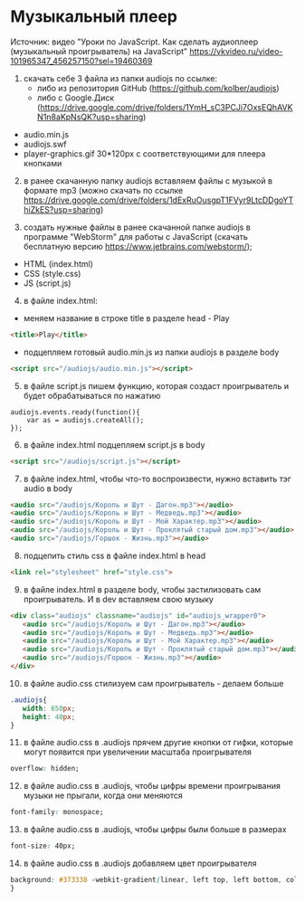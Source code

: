 # Музыкальный плеер

Источник: видео "Уроки по JavaScript. Как сделать аудиоплеер (музыкальный проигрыватель) на JavaScript" 
https://vkvideo.ru/video-101965347_456257150?sel=19460369

1. скачать себе 3 файла из папки audiojs по ссылке:
    - либо из репозитория GitHub (https://github.com/kolber/audiojs)
    - либо с Google.Диск (https://drive.google.com/drive/folders/1YmH_sC3PCJi7OxsEQhAVKN1n8aKpNsQK?usp=sharing)
- audio.min.js
- audiojs.swf
- player-graphics.gif 30*120px с соответствующими для плеера кнопками

2. в ранее скачанную папку audiojs вставляем файлы с музыкой в формате mp3 
(можно скачать по ссылке https://drive.google.com/drive/folders/1dExRuOusgpT1FVyr9LtcDDgoYThiZkES?usp=sharing)

3. создать нужные файлы в ранее скачанной папке audiojs в программе "WebStorm" для работы с JavaScript
   (скачать бесплатную версию https://www.jetbrains.com/webstorm/);
- HTML (index.html) 
- CSS (style.css) 
- JS (script.js)

4. в файле index.html:

- меняем название в строке title в разделе head - Play

```html
<title>Play</title>
```

- подцепляем готовый audio.min.js из папки audiojs в разделе body

```html
<script src="/audiojs/audio.min.js"></script>
```

5. в файле script.js пишем функцию, которая создаст проигрыватель и будет обрабатываться по нажатию

```JS
audiojs.events.ready(function(){
    var as = audiojs.createAll();
});
```

6. в файле index.html подцепляем script.js в body

```html
<script src="/audiojs/script.js"></script>
```

7. в файле index.html, чтобы что-то воспроизвести, нужно вставить тэг audio в body

```html
<audio src="/audiojs/Король и Шут - Дагон.mp3"></audio>
<audio src="/audiojs/Король и Шут - Медведь.mp3"></audio>
<audio src="/audiojs/Король и Шут - Мой Характер.mp3"></audio>
<audio src="/audiojs/Король и Шут - Проклятый старый дом.mp3"></audio>
<audio src="/audiojs/Горшок - Жизнь.mp3"></audio>
```

8. подцепить стиль css в файле index.html в head

```html
<link rel="stylesheet" href="style.css">
```

9. в файле index.html в разделе body, чтобы застилизовать сам проигрыватель. И в dev вставляем свою музыку

```html
<div class="audiojs" classname="audiojs" id="audiojs_wrapper0">
   <audio src="/audiojs/Король и Шут - Дагон.mp3"></audio>
   <audio src="/audiojs/Король и Шут - Медведь.mp3"></audio>
   <audio src="/audiojs/Король и Шут - Мой Характер.mp3"></audio>
   <audio src="/audiojs/Король и Шут - Проклятый старый дом.mp3"></audio>
   <audio src="/audiojs/Горшок - Жизнь.mp3"></audio>
</div>
```

10. в файле audio.css стилизуем сам проигрыватель - делаем больше

```css
.audiojs{
   width: 650px;
   height: 40px;
}
```

11. в файле audio.css в .audiojs прячем другие кнопки от гифки, 
которые могут появится при увеличении масштаба проигрывателя

```css
overflow: hidden;
```

12. в файле audio.css в .audiojs, чтобы цифры времени проигрывания музыки не прыгали, когда они меняются

```css
font-family: monospace;
```

13. в файле audio.css в .audiojs, чтобы цифры были больше в размерах
    
```css
font-size: 40px;
```

14. в файле audio.css в .audiojs добавляем цвет проигрывателя

```css
background: #373338 -webkit-gradient(linear, left top, left bottom, color-stop(0, #ff0007), color-stop(0.5, #0c00bc), color-stop(0.51, #0c00bc), color-stop(1, #444));
}
```